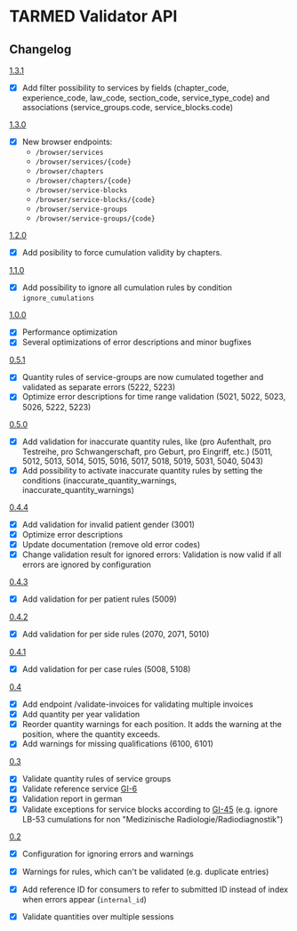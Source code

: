 # TARMED Validator API

## Changelog

[1.3.1](https://app.swaggerhub.com/apis-docs/Mitosch/tarmed/1.3.1)
- [x] Add filter possibility to services by fields (chapter_code, experience_code, law_code, section_code, service_type_code) and associations (service_groups.code, service_blocks.code)

[1.3.0](https://app.swaggerhub.com/apis-docs/Mitosch/tarmed/1.3.0)
- [x] New browser endpoints:
  - `/browser/services`
  - `/browser/services/{code}`
  - `/browser/chapters`
  - `/browser/chapters/{code}`
  - `/browser/service-blocks`
  - `/browser/service-blocks/{code}`
  - `/browser/service-groups`
  - `/browser/service-groups/{code}`

[1.2.0](https://app.swaggerhub.com/apis-docs/Mitosch/tarmed/1.2.0)
- [x] Add posibility to force cumulation validity by chapters.

[1.1.0](https://app.swaggerhub.com/apis-docs/Mitosch/tarmed/1.1.0)
- [x] Add possibility to ignore all cumulation rules by condition `ignore_cumulations`

[1.0.0](https://app.swaggerhub.com/apis-docs/Mitosch/tarmed/1.0.0)
- [x] Performance optimization
- [x] Several optimizations of error descriptions and minor bugfixes

[0.5.1](https://app.swaggerhub.com/apis-docs/Mitosch/tarmed/0.5.1)
- [x] Quantity rules of service-groups are now cumulated together and validated as separate errors (5222, 5223)
- [x] Optimize error descriptions for time range validation (5021, 5022, 5023, 5026, 5222, 5223)

[0.5.0](https://app.swaggerhub.com/apis-docs/Mitosch/tarmed/0.5.0)
- [x] Add validation for inaccurate quantity rules, like (pro Aufenthalt, pro Testreihe, pro Schwangerschaft, pro Geburt, pro Eingriff, etc.) (5011, 5012, 5013, 5014, 5015, 5016, 5017, 5018, 5019, 5031, 5040, 5043)
- [x] Add possibility to activate inaccurate quantity rules by setting the conditions (inaccurate_quantity_warnings, inaccurate_quantity_warnings)

[0.4.4](https://app.swaggerhub.com/apis-docs/Mitosch/tarmed/0.4.4)
- [x] Add validation for invalid patient gender (3001)
- [x] Optimize error descriptions
- [x] Update documentation (remove old error codes)
- [x] Change validation result for ignored errors: Validation is now valid if all errors are ignored by configuration

[0.4.3](https://app.swaggerhub.com/apis-docs/Mitosch/tarmed/0.4.3)
- [x] Add validation for per patient rules (5009)

[0.4.2](https://app.swaggerhub.com/apis-docs/Mitosch/tarmed/0.4.2)
- [x] Add validation for per side rules (2070, 2071, 5010)

[0.4.1](https://app.swaggerhub.com/apis-docs/Mitosch/tarmed/0.4.1)
- [x] Add validation for per case rules (5008, 5108)

[0.4](https://app.swaggerhub.com/apis-docs/Mitosch/tarmed/0.4)
- [x] Add endpoint /validate-invoices for validating multiple invoices
- [x] Add quantity per year validation
- [x] Reorder quantity warnings for each position. It adds the warning at the position, where the quantity exceeds.
- [x] Add warnings for missing qualifications (6100, 6101)

[0.3](https://app.swaggerhub.com/apis-docs/Mitosch/tarmed/0.3)
- [x] Validate quantity rules of service groups
- [x] Validate reference service [GI-6](https://www.tarmed-browser.ch/de/generelle-interpretationen#gi-6-hauptleistung-zuschlagsleistung)
- [x] Validation report in german
- [x] Validate exceptions for service blocks according to [GI-45](http://www.tarmed-browser.ch/de/generelle-interpretationen#gi-45-leistungsblocke) (e.g. ignore LB-53 cumulations for non "Medizinische Radiologie/Radiodiagnostik")

[0.2](https://app.swaggerhub.com/apis-docs/Mitosch/tarmed/0.2.1)
- [x] Configuration for ignoring errors and warnings
- [x] Warnings for rules, which can't be validated (e.g. duplicate entries)
- [x] Add reference ID for consumers to refer to submitted ID instead of index when errors appear (`internal_id`)
- [x] Validate quantities over multiple sessions

